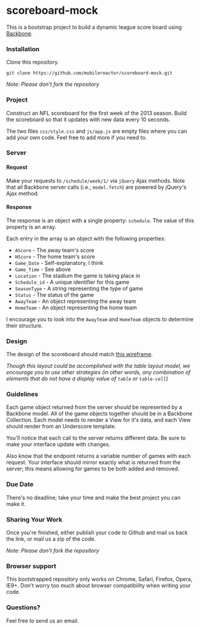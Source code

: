 scoreboard-mock
=============

This is a bootstrap project to build a dynamic league score board using [Backbone](https://github.com/jashkenas/backbone).

### Installation

Clone this repository.

```
git clone https://github.com/mobilereactor/scoreboard-mock.git
```

_Note: Please don't fork the repository_

### Project

Construct an NFL scoreboard for the first week of the 2013 season. Build the scoreboard so that it updates with new data every 10 seconds.

The two files `css/style.css` and `js/app.js` are empty files where you can add your own code. Feel free to add more if you need to.

### Server

#### Request

Make your requests to `/schedule/week/1/` via `jQuery` Ajax methods. Note that all Backbone server calls (i.e.; `model.fetch`) are powered by jQuery's Ajax method.

#### Response

The response is an object with a single property: `schedule`. The value of this property is an array.

Each entry in the array is an object with the following properties:

- `AScore` - The away team's score
- `HScore` - The home team's score
- `Game_Date` - Self-explanatory, I think
- `Game_Time` - See above
- `Location` - The stadium the game is taking place in
- `Schedule_id` - A unique identifier for this game
- `SeasonType` - A string representing the type of game
- `Status` - The status of the game
- `AwayTeam` - An object representing the away team
- `HomeTeam` - An object representing the home team

I encourage you to look into the `AwayTeam` and `HomeTeam` objects to determine their structure.

### Design

The design of the scoreboard should match [this wireframe](https://gomockingbird.com/mockingbird/#cm4sbgp).

_Though this layout could be accomplished with the table layout model, we encourage you to use other strategies (in other words, any combination of elements that do not have a display value of `table` or `table-cell`)_

### Guidelines

Each game object returned from the server should be represented by a Backbone model. All of the game objects together should be in a Backbone Collection. Each model needs to render a View for it's data, and each View should render from an Underscore template.

You'll notice that each call to the server returns different data. Be sure to make your interface update with changes.

Also know that the endpoint returns a variable number of games with each request. Your interface should mirror exactly what is returned from the server; this means allowing for games to be both added and removed.

### Due Date

There's no deadline; take your time and make the best project you can make it.

### Sharing Your Work

Once you're finished, either publish your code to Github and mail us back the link, or mail us a zip of the code.

_Note: Please don't fork the repository_

### Browser support

This bootstrapped repository only works on Chrome, Safari, Firefox, Opera, IE9+. Don't worry too much about browser compatibility when writing your code.

### Questions?

Feel free to send us an email.
